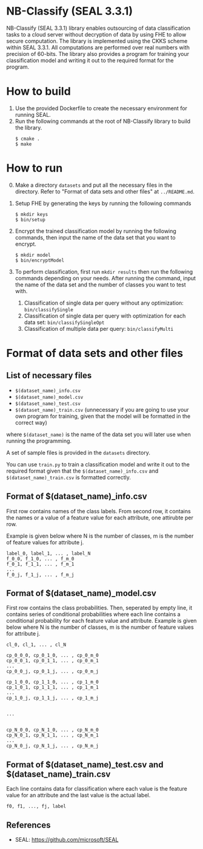 # NB-Classify (SEAL 3.3.1)
NB-Classify (SEAL 3.3.1) library enables outsourcing of data classification tasks to a cloud server without decryption of data by using FHE to allow secure computation.
The library is implemented using the CKKS scheme within SEAL 3.3.1. All computations are performed over real numbers with precision of 60-bits.
The library also provides a program for training your classification model and writing it out to the required format for the program.


# How to build
1. Use the provided Dockerfile to create the necessary environment for running SEAL.
2. Run the following commands at the root of NB-Classify library to build the library.
    ```terminal
    $ cmake .
    $ make
    ```

# How to run
0. Make a directory `datasets` and put all the necessary files in the directory. Refer to "Format of data sets and other files" at `../README.md`.
1. Setup FHE by generating the keys by running the following commands 
    ```terminal
    $ mkdir keys
    $ bin/setup
    ```
2. Encrypt the trained classification model by running the following commands, then input the name of the data set that you want to encrypt.
    ```terminal
    $ mkdir model
    $ bin/encryptModel
    ```
    
3. To perform classification, first run `mkdir results` then run the following commands depending on your needs. After running the command, input the name of the data set and the number of classes you want to test with.
    1. Classification of single data per query without any optimization:
        `bin/classifySingle`
    2. Classification of single data per query with optimization for each data set:
        `bin/classifySingleOpt`
    3. Classification of multiple data per query:
        `bin/classifyMulti`

# Format of data sets and other files
## List of necessary files
* `$(dataset_name)_info.csv`
* `$(dataset_name)_model.csv`
* `$(dataset_name)_test.csv`
* `$(dataset_name)_train.csv`  (unnecessary if you are going to use your own program for training, given that the model will be formatted in the correct way)

where `$(dataset_name)` is the name of the data set you will later use when running the programming.

A set of sample files is provided in the `datasets` directory. 

You can use `train.py` to train a classification model and write it out to the required format given that the `$(dataset_name)_info.csv` and `$(dataset_name)_train.csv` is formatted correctly.

## Format of $(dataset_name)_info.csv
First row contains names of the class labels. From second row, it contains the names or a value of a feature value for each attribute, one attirubte per row.

Example is given below where N is the number of classes, m is the number of feature values for attribute j.
```
label_0, label_1, ... , label_N
f_0_0, f_1_0, ... , f_m_0
f_0_1, f_1_1, ... , f_m_1
...
f_0_j, f_1_j, ... , f_m_j
```

## Format of $(dataset_name)_model.csv
First row contains the class probabilities. Then, seperated by empty line, it contains series of conditional probabilities where each line contains a conditional probability for each feature value and attribute.
Example is given below where N is the number of classes, m is the number of feature values for attribute j.
```
cl_0, cl_1, ... , cl_N

cp_0_0_0, cp_0_1_0, ... , cp_0_m_0
cp_0_0_1, cp_0_1_1, ... , cp_0_m_1
...
cp_0_0_j, cp_0_1_j, ... , cp_0_m_j

cp_1_0_0, cp_1_1_0, ... , cp_1_m_0
cp_1_0_1, cp_1_1_1, ... , cp_1_m_1
...
cp_1_0_j, cp_1_1_j, ... , cp_1_m_j


...


cp_N_0_0, cp_N_1_0, ... , cp_N_m_0
cp_N_0_1, cp_N_1_1, ... , cp_N_m_1
...
cp_N_0_j, cp_N_1_j, ... , cp_N_m_j
```

## Format of $(dataset_name)_test.csv and $(dataset_name)_train.csv
Each line contains data for classification where each value is the feature value for an attribute and the last value is the actual label. 
```
f0, f1, ..., fj, label
```

## References
* SEAL: https://github.com/microsoft/SEAL
